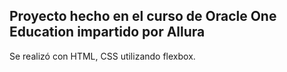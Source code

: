 ## Proyecto hecho en el curso de Oracle One Education impartido por Allura 

Se realizó con HTML, CSS utilizando flexbox. 
